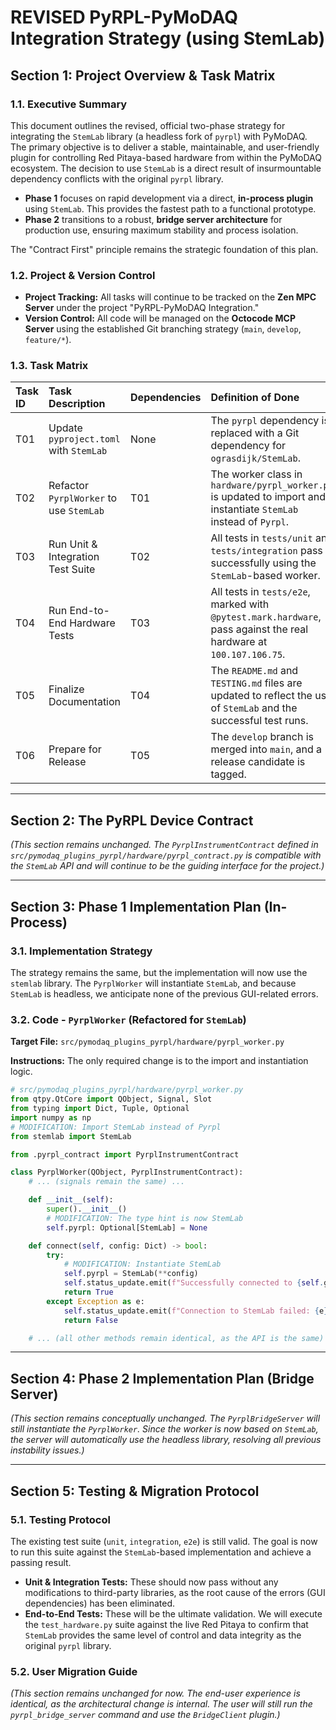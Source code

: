 # REVISED PyRPL-PyMoDAQ Integration Strategy (using StemLab)

## Section 1: Project Overview & Task Matrix

### 1.1. Executive Summary

This document outlines the revised, official two-phase strategy for integrating the `StemLab` library (a headless fork of `pyrpl`) with PyMoDAQ. The primary objective is to deliver a stable, maintainable, and user-friendly plugin for controlling Red Pitaya-based hardware from within the PyMoDAQ ecosystem. The decision to use `StemLab` is a direct result of insurmountable dependency conflicts with the original `pyrpl` library.

*   **Phase 1** focuses on rapid development via a direct, **in-process plugin** using `StemLab`. This provides the fastest path to a functional prototype.
*   **Phase 2** transitions to a robust, **bridge server architecture** for production use, ensuring maximum stability and process isolation.

The "Contract First" principle remains the strategic foundation of this plan.

### 1.2. Project & Version Control

*   **Project Tracking:** All tasks will continue to be tracked on the **Zen MPC Server** under the project "PyRPL-PyMoDAQ Integration."
*   **Version Control:** All code will be managed on the **Octocode MCP Server** using the established Git branching strategy (`main`, `develop`, `feature/*`).

### 1.3. Task Matrix

| Task ID | Task Description | Dependencies | Definition of Done |
| :--- | :--- | :--- | :--- |
| T01 | Update `pyproject.toml` with `StemLab` | None | The `pyrpl` dependency is replaced with a Git dependency for `ograsdijk/StemLab`. |
| T02 | Refactor `PyrplWorker` to use `StemLab` | T01 | The worker class in `hardware/pyrpl_worker.py` is updated to import and instantiate `StemLab` instead of `Pyrpl`. |
| T03 | Run Unit & Integration Test Suite | T02 | All tests in `tests/unit` and `tests/integration` pass successfully using the `StemLab`-based worker. |
| T04 | Run End-to-End Hardware Tests | T03 | All tests in `tests/e2e`, marked with `@pytest.mark.hardware`, pass against the real hardware at `100.107.106.75`. |
| T05 | Finalize Documentation | T04 | The `README.md` and `TESTING.md` files are updated to reflect the use of `StemLab` and the successful test runs. |
| T06 | Prepare for Release | T05 | The `develop` branch is merged into `main`, and a release candidate is tagged. |

---

## Section 2: The PyRPL Device Contract

*(This section remains unchanged. The `PyrplInstrumentContract` defined in `src/pymodaq_plugins_pyrpl/hardware/pyrpl_contract.py` is compatible with the `StemLab` API and will continue to be the guiding interface for the project.)*

---

## Section 3: Phase 1 Implementation Plan (In-Process)

### 3.1. Implementation Strategy

The strategy remains the same, but the implementation will now use the `stemlab` library. The `PyrplWorker` will instantiate `StemLab`, and because `StemLab` is headless, we anticipate none of the previous GUI-related errors.

### 3.2. Code - `PyrplWorker` (Refactored for `StemLab`)

**Target File:** `src/pymodaq_plugins_pyrpl/hardware/pyrpl_worker.py`

**Instructions:** The only required change is to the import and instantiation logic.

```python
# src/pymodaq_plugins_pyrpl/hardware/pyrpl_worker.py
from qtpy.QtCore import QObject, Signal, Slot
from typing import Dict, Tuple, Optional
import numpy as np
# MODIFICATION: Import StemLab instead of Pyrpl
from stemlab import StemLab

from .pyrpl_contract import PyrplInstrumentContract

class PyrplWorker(QObject, PyrplInstrumentContract):
    # ... (signals remain the same) ...

    def __init__(self):
        super().__init__()
        # MODIFICATION: The type hint is now StemLab
        self.pyrpl: Optional[StemLab] = None

    def connect(self, config: Dict) -> bool:
        try:
            # MODIFICATION: Instantiate StemLab
            self.pyrpl = StemLab(**config)
            self.status_update.emit(f"Successfully connected to {self.get_idn()}")
            return True
        except Exception as e:
            self.status_update.emit(f"Connection to StemLab failed: {e}")
            return False

    # ... (all other methods remain identical, as the API is the same) ...
```

---

## Section 4: Phase 2 Implementation Plan (Bridge Server)

*(This section remains conceptually unchanged. The `PyrplBridgeServer` will still instantiate the `PyrplWorker`. Since the worker is now based on `StemLab`, the server will automatically use the headless library, resolving all previous instability issues.)*

---

## Section 5: Testing & Migration Protocol

### 5.1. Testing Protocol

The existing test suite (`unit`, `integration`, `e2e`) is still valid. The goal is now to run this suite against the `StemLab`-based implementation and achieve a passing result.

*   **Unit & Integration Tests:** These should now pass without any modifications to third-party libraries, as the root cause of the errors (GUI dependencies) has been eliminated.
*   **End-to-End Tests:** These will be the ultimate validation. We will execute the `test_hardware.py` suite against the live Red Pitaya to confirm that `StemLab` provides the same level of control and data integrity as the original `pyrpl` library.

### 5.2. User Migration Guide

*(This section remains unchanged for now. The end-user experience is identical, as the architectural change is internal. The user will still run the `pyrpl_bridge_server` command and use the `BridgeClient` plugin.)*
